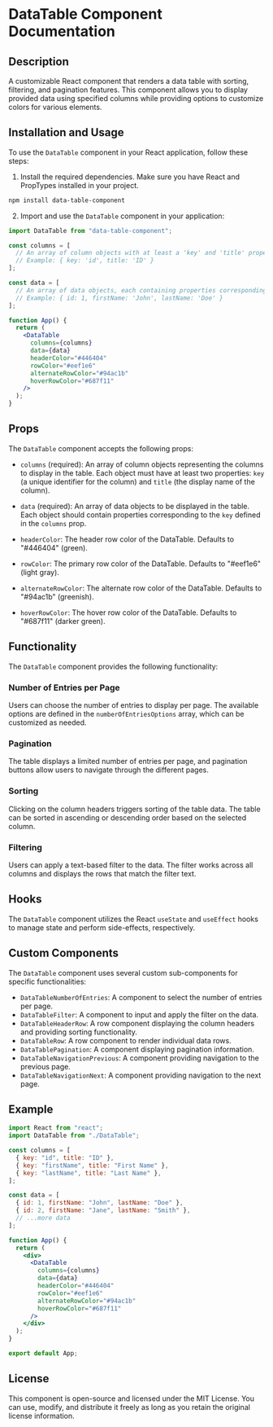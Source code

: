 # DataTable Component Documentation

## Description

A customizable React component that renders a data table with sorting, filtering, and pagination features. This component allows you to display provided data using specified columns while providing options to customize colors for various elements.

## Installation and Usage

To use the `DataTable` component in your React application, follow these steps:

1. Install the required dependencies. Make sure you have React and PropTypes installed in your project.

```bash
npm install data-table-component
```

2. Import and use the `DataTable` component in your application:

```jsx
import DataTable from "data-table-component";

const columns = [
  // An array of column objects with at least a 'key' and 'title' property.
  // Example: { key: 'id', title: 'ID' }
];

const data = [
  // An array of data objects, each containing properties corresponding to the 'key' in the columns array.
  // Example: { id: 1, firstName: 'John', lastName: 'Doe' }
];

function App() {
  return (
    <DataTable
      columns={columns}
      data={data}
      headerColor="#446404"
      rowColor="#eef1e6"
      alternateRowColor="#94ac1b"
      hoverRowColor="#687f11"
    />
  );
}
```

## Props

The `DataTable` component accepts the following props:

- `columns` (required): An array of column objects representing the columns to display in the table. Each object must have at least two properties: `key` (a unique identifier for the column) and `title` (the display name of the column).

- `data` (required): An array of data objects to be displayed in the table. Each object should contain properties corresponding to the `key` defined in the `columns` prop.

- `headerColor`: The header row color of the DataTable. Defaults to "#446404" (green).

- `rowColor`: The primary row color of the DataTable. Defaults to "#eef1e6" (light gray).

- `alternateRowColor`: The alternate row color of the DataTable. Defaults to "#94ac1b" (greenish).

- `hoverRowColor`: The hover row color of the DataTable. Defaults to "#687f11" (darker green).

## Functionality

The `DataTable` component provides the following functionality:

### Number of Entries per Page

Users can choose the number of entries to display per page. The available options are defined in the `numberOfEntriesOptions` array, which can be customized as needed.

### Pagination

The table displays a limited number of entries per page, and pagination buttons allow users to navigate through the different pages.

### Sorting

Clicking on the column headers triggers sorting of the table data. The table can be sorted in ascending or descending order based on the selected column.

### Filtering

Users can apply a text-based filter to the data. The filter works across all columns and displays the rows that match the filter text.

## Hooks

The `DataTable` component utilizes the React `useState` and `useEffect` hooks to manage state and perform side-effects, respectively.

## Custom Components

The `DataTable` component uses several custom sub-components for specific functionalities:

- `DataTableNumberOfEntries`: A component to select the number of entries per page.
- `DataTableFilter`: A component to input and apply the filter on the data.
- `DataTableHeaderRow`: A row component displaying the column headers and providing sorting functionality.
- `DataTableRow`: A row component to render individual data rows.
- `DataTablePagination`: A component displaying pagination information.
- `DataTableNavigationPrevious`: A component providing navigation to the previous page.
- `DataTableNavigationNext`: A component providing navigation to the next page.

## Example

```jsx
import React from "react";
import DataTable from "./DataTable";

const columns = [
  { key: "id", title: "ID" },
  { key: "firstName", title: "First Name" },
  { key: "lastName", title: "Last Name" },
];

const data = [
  { id: 1, firstName: "John", lastName: "Doe" },
  { id: 2, firstName: "Jane", lastName: "Smith" },
  // ...more data
];

function App() {
  return (
    <div>
      <DataTable
        columns={columns}
        data={data}
        headerColor="#446404"
        rowColor="#eef1e6"
        alternateRowColor="#94ac1b"
        hoverRowColor="#687f11"
      />
    </div>
  );
}

export default App;
```

## License

This component is open-source and licensed under the MIT License. You can use, modify, and distribute it freely as long as you retain the original license information.
